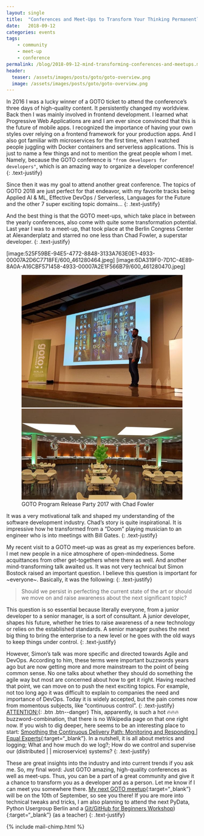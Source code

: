 ```yaml
---
layout: single
title:  "Conferences and Meet-Ups to Transform Your Thinking Permanently"
date:   2018-09-12
categories: events
tags:
    - community
    - meet-up
    - conference
permalink: /blog/2018-09-12-mind-transforming-conferences-and-meetups.md/
header:
  teaser: /assets/images/posts/goto/goto-overview.png
  image: /assets/images/posts/goto/goto-overview.png
---
```


In 2016 I was a lucky winner of a GOTO ticket to attend the conference’s three days of high-quality content. It persistently changed my worldview. Back then I was mainly involved in frontend development. I learned what Progressive Web Applications are and I am ever since convinced that this is the future of mobile apps. I recognized the importance of having your own styles over relying on a frontend framework for your production apps. And I also got familiar with microservices for the first time, when I watched people juggling with Docker containers and serverless applications. This is just to name a few things and not to mention the great people whom I met. Namely, because the GOTO conference is `"from developers for developers"`, which is an amazing way to organize a developer conference!
{: .text-justify}

Since then it was my goal to attend another great conference. The topics of GOTO 2018 are just perfect for that endeavor, with my favorite tracks being Applied AI & ML, Effective DevOps / Serverless, Languages for the Future and the other 7 super exciting topic domains…
{: .text-justify}

And the best thing is that the GOTO meet-ups, which take place in between the yearly conferences, also come with quite some transformation potential. Last year I was to a meet-up, that took place at the Berlin Congress Center at Alexanderplatz and starred no one less than Chad Fowler, a superstar developer.
{: .text-justify}


[image:525F59BE-94E5-4772-8848-3133A763E0E1-4933-00007A2D6C7718FE/600_461280464.jpeg]
[image:6DA319F0-7D1C-4E89-8A0A-A16CBF571458-4933-00007A2E1F566B79/600_461280470.jpeg]

<figure class="half">
    <a href="/assets/images/posts/goto/chad-fowler-goto-2017.jpeg"><img src="/assets/images/posts/goto/chad-fowler-goto-2017.jpeg"></a>
    <a href="/assets/images/posts/goto/goto-2017-meetup.jpeg"><img src="/assets/images/posts/goto/goto-2017-meetup.jpeg"></a>
    <figcaption>GOTO Program Release Party 2017 with Chad Fowler</figcaption>
</figure>

It was a very motivational talk and shaped my understanding of the software development industry. Chad’s story is quite inspirational. It is impressive how he transformed from a “Doom” playing musician to an engineer who is into meetings with Bill Gates.
{: .text-justify}

My recent visit to a GOTO meet-up was as great as my experiences before. I met new people in a nice atmosphere of open-mindedness. Some acquittances from other get-togethers where there as well. And another mind-transforming talk awaited us. It was not very technical but Simon Bostock raised an important question. I believe this question is important for ~everyone~.  Basically, it was the following:
{: .text-justify}

> Should we persist in perfecting the current state of the art or should we move on and raise awareness about the next significant topic?

This question is so essential because literally everyone, from a junior developer to a senior manager, is a sort of consultant. A junior developer, shapes his future, whether he tries to raise awareness of a new technology or relies on the established standards. A senior manager pushes the next big thing to bring the enterprise to a new level or he goes with the old ways to keep things under control.
{: .text-justify}

However, Simon’s talk was more specific and directed towards Agile and DevOps. According to him, these terms were important buzzwords years ago but are now getting more and more mainstream to the point of being common sense. No one talks about whether they should do something the agile way but most are concerned about how to get it right. Having reached that point, we can move on to push the next exciting topics. For example, not too long ago it was difficult to explain to companies the need and importance of DevOps. Today it is widely accepted, but the pain comes now from momentous subjects, like “continuous control”.
{: .text-justify}
[ATTENTION:](#link){: .btn .btn--danger}
This, apparently, is such a hot 🔥🔥🔥 buzzword-combination, that there is no Wikipedia page on that one right now. If you wish to dig deeper, here seems to be an interesting place to start:
[Smoothing the Continuous Delivery Path: Monitoring and Responding | Equal Experts](https://www.equalexperts.com/blog/our-thinking/smoothing-continuous-delivery-path-monitoring-responding/){:target=“_blank”}. In a nutshell, it is all about metrics and logging; What and how much do we log?; How do we control and supervise our (distributed | | microservice) systems?
{: .text-justify}

These are great insights into the industry and into current trends if you ask me.
So, my final word:
Just GOTO amazing, high-quality conferences as well as meet-ups. Thus, you can be a part of a great community and give it a chance to transform you as a developer and as a person. Let me know if I can meet you somewhere there. [My next GOTO meetup](https://www.meetup.com/de-DE/GOTO-Nights-Berlin/events/254552617/){:target=“_blank”}
 will be on the 10th of September, so see you there!
If you are more into technical tweaks and tricks, I am also planning to attend the next PyData, Python Usergroup Berlin and a [Git/GitHub for Beginners Workshop](https://www.facebook.com/events/539269453179219/)){:target=“_blank”}
 (as a teacher)
{: .text-justify}

{% include mail-chimp.html %}